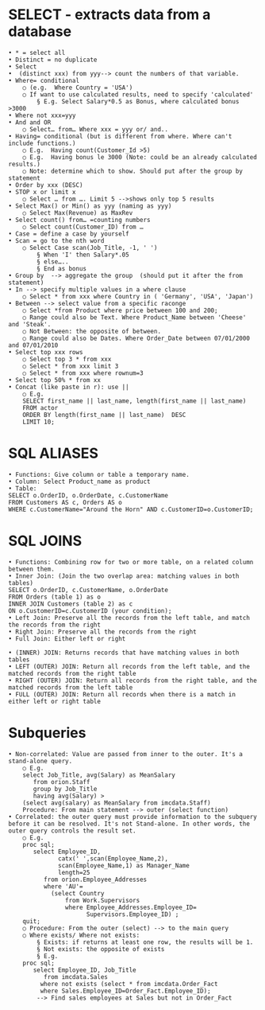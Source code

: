 # SELECT - extracts data from a database
	• * = select all
	• Distinct = no duplicate
	• Select 
	•  (distinct xxx) from yyy--> count the numbers of that variable.
	• Where= conditional  
		○ (e.g.  Where Country = 'USA')
		○ If want to use calculated results, need to specify 'calculated' 
			§ E.g. Select Salary*0.5 as Bonus, where calculated bonus >3000
	• Where not xxx=yyy
	• And and OR
		○ Select… from… Where xxx = yyy or/ and..
	• Having= conditional (but is different from where. Where can't include functions.) 
		○ E.g.  Having count(Customer_Id >5) 
		○ E.g.  Having bonus le 3000 (Note: could be an already calculated results.)
		○ Note: determine which to show. Should put after the group by statement
	• Order by xxx (DESC)
	• STOP x or limit x
		○ Select … from …. Limit 5 -->shows only top 5 results
	• Select Max() or Min() as yyy (naming as yyy)
		○ Select Max(Revenue) as MaxRev
	• Select count() from… =counting numbers
		○ Select count(Customer_ID) from …
	• Case = define a case by yourself
	• Scan = go to the nth word
		○ Select Case scan(Job_Title, -1, ' ') 
			§ When 'I' then Salary*.05
			§ else…..
			§ End as bonus
	• Group by  --> aggregate the group  (should put it after the from statement)
	• In --> specify multiple values in a where clause
		○ Select * from xxx where Country in ( 'Germany', 'USA', 'Japan')
	• Between --> select value from a specific raconge
		○ Select *from Product where price between 100 and 200;
		○ Range could also be Text. Where Product_Name between 'Cheese'  and 'Steak'. 
		○ Not Between: the opposite of between.
		○ Range could also be Dates. Where Order_Date between 07/01/2000 and 07/01/2010
	• Select top xxx rows
		○ Select top 3 * from xxx
		○ Select * from xxx limit 3
		○ Select * from xxx where rownum=3
	• Select top 50% * from xx
	• Concat (like paste in r): use ||
		○ E.g. 
		SELECT first_name || last_name, length(first_name || last_name) 
		FROM actor 
		ORDER BY length(first_name || last_name)  DESC
		LIMIT 10;
    
 # SQL ALIASES
	• Functions: Give column or table a temporary name.
	• Column: Select Product_name as product
	• Table: 
	SELECT o.OrderID, o.OrderDate, c.CustomerName
	FROM Customers AS c, Orders AS o
	WHERE c.CustomerName="Around the Horn" AND c.CustomerID=o.CustomerID;
  
  
 # SQL JOINS
	• Functions: Combining row for two or more table, on a related column between them.
	• Inner Join: (Join the two overlap area: matching values in both tables)
	SELECT o.OrderID, c.CustomerName, o.OrderDate
	FROM Orders (table 1) as o
	INNER JOIN Customers (table 2) as c
	ON o.CustomerID=c.CustomerID (your condition);
	• Left Join: Preserve all the records from the left table, and match the records from the right 
	• Right Join: Preserve all the records from the right
	• Full Join: Either left or right
	
	• (INNER) JOIN: Returns records that have matching values in both tables
	• LEFT (OUTER) JOIN: Return all records from the left table, and the matched records from the right table
	• RIGHT (OUTER) JOIN: Return all records from the right table, and the matched records from the left table
	• FULL (OUTER) JOIN: Return all records when there is a match in either left or right table
	

# Subqueries
	• Non-correlated: Value are passed from inner to the outer. It's a stand-alone query. 
		○ E.g. 
		select Job_Title, avg(Salary) as MeanSalary
		   from orion.Staff
		   group by Job_Title
		   having avg(Salary) >
		(select avg(salary) as MeanSalary from imcdata.Staff)
		Procedure: From main statement --> outer (select function)
	• Correlated: the outer query must provide information to the subquery before it can be resolved. It's not Stand-alone. In other words, the outer query controls the result set.
		○ E.g. 
		proc sql;
		   select Employee_ID,
		          catx(' ',scan(Employee_Name,2),
		          scan(Employee_Name,1) as Manager_Name
		          length=25
		      from orion.Employee_Addresses
		      where 'AU'=
		        (select Country
		            from Work.Supervisors
		            where Employee_Addresses.Employee_ID=
		                  Supervisors.Employee_ID) ;
		quit;
		○ Procedure: From the outer (select) --> to the main query 
		○ Where exists/ Where not exists:
			§ Exists: if returns at least one row, the results will be 1.
			§ Not exists: the opposite of exists
			§ E.g. 
		proc sql;
		   select Employee_ID, Job_Title
		      from imcdata.Sales 
			 where not exists (select * from imcdata.Order_Fact 
			 where Sales.Employee_ID=Order_Fact.Employee_ID);
			--> Find sales employees at Sales but not in Order_Fact

